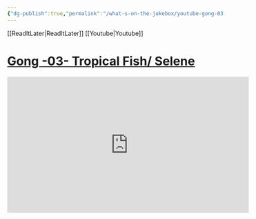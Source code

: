 ```yaml
---
{"dg-publish":true,"permalink":"/what-s-on-the-jukebox/youtube-gong-03-tropical-fish-selene/"}
---
```


[[ReadItLater\|ReadItLater]] [[Youtube\|Youtube]]


# [Gong -03- Tropical Fish/ Selene](https://youtu.be/ShK8Qtuhkxw?si=3Lk7-6I-hRx8EslC)

<iframe width="560" height="315" src="https://www.youtube-nocookie.com/embed/ShK8Qtuhkxw" title="YouTube video player" frameborder="0" allow="accelerometer; autoplay; clipboard-write; encrypted-media; gyroscope; picture-in-picture" allowfullscreen></iframe>